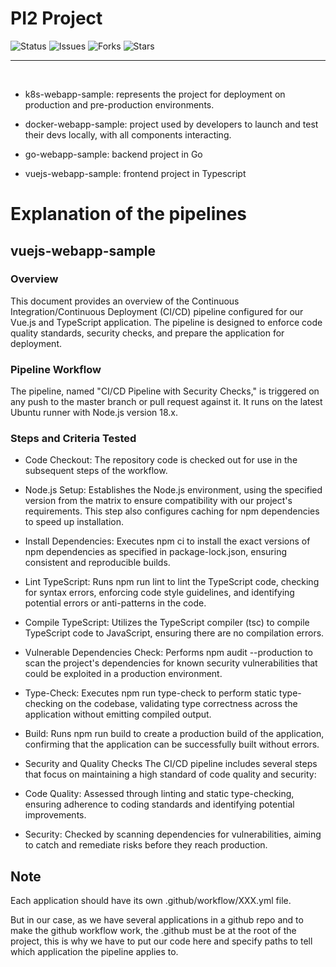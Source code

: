 # PI2 Project

![Status](https://img.shields.io/badge/status-in_progress-yellow)
![Issues](https://img.shields.io/github/issues/Sacha924/Cybershen_PI2)
![Forks](https://img.shields.io/github/forks/Sacha924/Cybershen_PI2)
![Stars](https://img.shields.io/github/stars/Sacha924/Cybershen_PI2)

---
<br/>


- k8s-webapp-sample: represents the project for deployment on production and pre-production environments.

- docker-webapp-sample: project used by developers to launch and test their devs locally, with all components interacting.

- go-webapp-sample: backend project in Go

- vuejs-webapp-sample: frontend project in Typescript

# Explanation of the pipelines

## vuejs-webapp-sample

### Overview

This document provides an overview of the Continuous Integration/Continuous Deployment (CI/CD) pipeline configured for our Vue.js and TypeScript application. The pipeline is designed to enforce code quality standards, security checks, and prepare the application for deployment.

### Pipeline Workflow
The pipeline, named "CI/CD Pipeline with Security Checks," is triggered on any push to the master branch or pull request against it. It runs on the latest Ubuntu runner with Node.js version 18.x.

### Steps and Criteria Tested
- Code Checkout: The repository code is checked out for use in the subsequent steps of the workflow.

- Node.js Setup: Establishes the Node.js environment, using the specified version from the matrix to ensure compatibility with our project's requirements. This step also configures caching for npm dependencies to speed up installation.

- Install Dependencies: Executes npm ci to install the exact versions of npm dependencies as specified in package-lock.json, ensuring consistent and reproducible builds.

- Lint TypeScript: Runs npm run lint to lint the TypeScript code, checking for syntax errors, enforcing code style guidelines, and identifying potential errors or anti-patterns in the code.

- Compile TypeScript: Utilizes the TypeScript compiler (tsc) to compile TypeScript code to JavaScript, ensuring there are no compilation errors.

- Vulnerable Dependencies Check: Performs npm audit --production to scan the project's dependencies for known security vulnerabilities that could be exploited in a production environment.

- Type-Check: Executes npm run type-check to perform static type-checking on the codebase, validating type correctness across the application without emitting compiled output.

- Build: Runs npm run build to create a production build of the application, confirming that the application can be successfully built without errors.

- Security and Quality Checks
The CI/CD pipeline includes several steps that focus on maintaining a high standard of code quality and security:

- Code Quality: Assessed through linting and static type-checking, ensuring adherence to coding standards and identifying potential improvements.

- Security: Checked by scanning dependencies for vulnerabilities, aiming to catch and remediate risks before they reach production.



## Note

Each application should have its own .github/workflow/XXX.yml file.

But in our case, as we have several applications in a github repo and to make the github workflow work, the .github must be at the root of the project, this is why we have to put our code here and specify paths to tell which application the pipeline applies to.